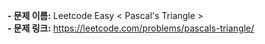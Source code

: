 **- 문제 이름:** Leetcode Easy < Pascal's Triangle >  
**- 문제 링크:** https://leetcode.com/problems/pascals-triangle/
